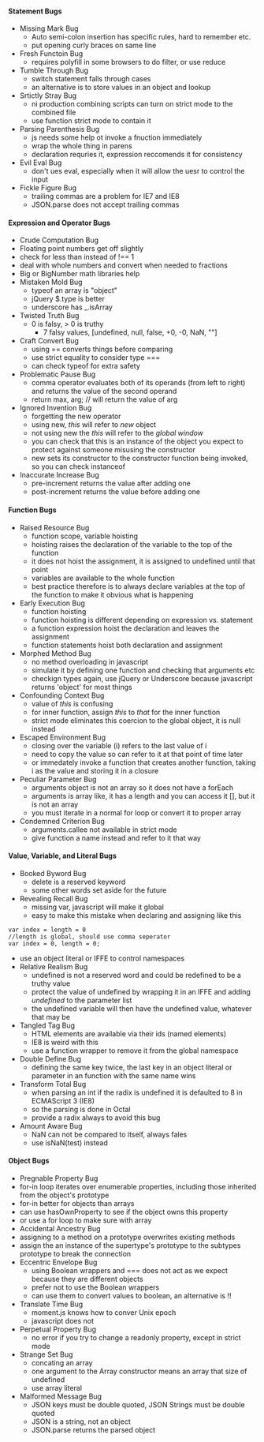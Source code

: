 #### Statement Bugs
* Missing Mark Bug
  *  Auto semi-colon insertion has specific rules, hard to remember etc.
  *  put opening curly braces on same line
* Fresh Functoin Bug
  *  requires polyfill in some browsers to do filter, or use reduce 
* Tumble Through Bug
  * switch statement falls through cases
  * an alternative is to store values in an object and lookup
* Srtictly Stray Bug
  * ni production combining scripts can turn on strict mode to the combined file
  * use function strict mode to contain it
* Parsing Parenthesis Bug
  *  js needs some help ot invoke a fnuction immediately
  *  wrap the whole thing in parens
  *  declaration requries it, expression reccomends it for consistency
* Evil Eval Bug
  * don't ues eval, especially when it will allow the uesr to control the input
* Fickle Figure Bug
  *  trailing commas are a problem for IE7 and IE8
  *  JSON.parse does not accept trailing commas

#### Expression and Operator Bugs
* Crude Computation Bug
 * Floating point numbers get off slightly
 * check for less than instead of !== 1
 * deal with whole numbers and convert when needed to fractions
 * Big or BigNumber math libraries help
* Mistaken Mold Bug
  * typeof an array is "object"
  * jQuery $.type is better
  * underscore has _.isArray
* Twisted Truth Bug
  * 0 is falsy, > 0 is truthy
    * 7 falsy values, [undefined, null, false, +0, -0, NaN, ""] 
* Craft Convert Bug
  * using == converts things before comparing
  * use strict equality to consider type ===
  * can check typeof for extra safety
* Problematic Pause Bug
  * comma operator evaluates both of its operands (from left to right) and returns the value of the second operand
  * return max, arg; // will return the value of arg
* Ignored Invention Bug
  * forgetting the new operator 
  * using new, _this_ will refer to _new_ object
  * not using new the _this_ will refer to the _global window_
  * you can check that this is an instance of the object you expect to protect against someone misusing the constructor
  * new sets its constructor to the constructor function being invoked, so you can check instanceof
* Inaccurate Increase Bug
  * pre-increment returns the value after adding one
  * post-increment returns the value before adding one

#### Function Bugs

* Raised Resource Bug
  * function scope, variable hoisting
  * hoisting raises the declaration of the variable to the top of the function
  * it does not hoist the assignment, it is assigned to undefined until that point
  * variables are available to the whole function 
  * best practice therefore is to always declare variables at the top of the function to make it obvious what is happening
* Early Execution Bug
  *  function hoisting
  *  function hoisting is different depending on expression vs. statement
  *  a function expression hoist the declaration and leaves the assignment
  *  function statements hoist both declaration and assignment
* Morphed Method Bug
  *  no method overloading in javascript
  *  simulate it by defining one function and checking that arguments etc
  *  checkign types again, use jQuery or Underscore because javascript returns 'object' for most things
* Confounding Context Bug
  *  value of _this_ is confusing
  *  for inner function, assign _this_ to _that_ for the inner function
  *  strict mode eliminates this coercion to the global object, it is null instead
* Escaped Environment Bug
  *  closing over the variable (i) refers to the last value of i
  *  need to copy the value so can refer to it at that point of time later
  *  or immedately invoke a function that creates another function, taking i as the value and storing it in a closure
* Peculiar Parameter Bug
  *  arguments object is not an array so it does not have a forEach
  *  arguments is array like, it has a length and you can access it [], but it is not an array
  *  you must iterate in a normal for loop or convert it to proper array
* Condemned Criterion Bug
  *  arguments.callee not available in strict mode
  *  give function a name instead and refer to it that way

#### Value, Variable, and Literal Bugs
* Booked Byword Bug
  * delete is a reserved keyword
  * some other words set aside for the future
* Revealing Recall Bug
  *  missing var, javascript will make it global
  *  easy to make this mistake when declaring and assigning like this
````
var index = length = 0
//length is global, should use comma seperator
var index = 0, length = 0;
````
  * use an object literal or IFFE to control namespaces
* Relative Realism Bug
  *  undefined is not a reserved word and could be redefined to be a truthy value
  *  protect the value of undefined by wrapping it in an IFFE and adding _undefined_ to the parameter list
  *  the undefined variable will then have the undefined value, whatever that may be
* Tangled Tag Bug
  *  HTML elements are available via their ids (named elements)
  *  IE8 is weird with this
  *  use a function wrapper to remove it from the global namespace
* Double Define Bug
  * defining the same key twice, the last key in an object literal or parameter in an function with the same name wins 
* Transform Total Bug
  * when parsing an int if the radix is undefined it is defaulted to 8 in ECMAScript 3 (IE8)
  * so the parsing is done in Octal
  * provide a radix always to avoid this bug
* Amount Aware Bug
  * NaN can not be compared to itself, always fales
  * use isNaN(test) instead
  
#### Object Bugs
*  Pregnable Property Bug
  *  for-in loop iterates over enumerable properties, including those inherited from the object's prototype
  *  for-in better for objects than arrays
  *  can use hasOwnProperty to see if the object owns this property
  *  or use a for loop to make sure with array
*  Accidental Ancestry Bug
  *  assigning to a method on a prototype overwrites existing methods
  *  assign the an instance of the supertype's prototype to the subtypes prototype to break the connection
* Eccentric Envelope Bug
  *  using Boolean wrappers and === does not act as we expect because they are different objects
  *  prefer not to use the Boolean wrappers
  *  can use them to convert values to boolean, an alternative is !!
* Translate Time Bug
  *  moment.js knows how to conver Unix epoch
  *  javascript does not
* Perpetual Property Bug
  *  no error if you try to change a readonly property, except in strict mode
* Strange Set Bug
  *  concating an array
  *  one argument to the Array constructor means an array that size of undefined
  * use array literal
* Malformed Message Bug
  * JSON keys must be double quoted, JSON Strings must be double quoted
  * JSON is a string, not an object
  * JSON.parse returns the parsed object
